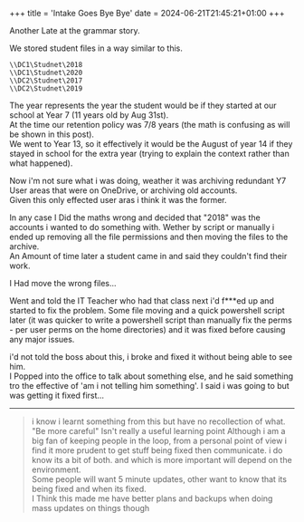 +++
title = 'Intake Goes Bye Bye'
date = 2024-06-21T21:45:21+01:00
+++

Another Late at the grammar story.  

We stored student files in a way similar to this.  

```text  
\\DC1\Studnet\2018
\\DC1\Studnet\2020
\\DC2\Studnet\2017
\\DC2\Studnet\2019
```  

The year represents the year the student would be if they started at our school at Year 7 (11 years old by Aug 31st).  
At the time our retention policy was 7/8 years (the math is confusing as will be shown in this post).  
We went to Year 13, so it effectively it would be the August of year 14 if they stayed in school for the extra year (trying to explain the context rather than what happened).  

Now i'm not sure what i was doing, weather it was archiving redundant Y7 User areas that were on OneDrive, or archiving old accounts.  
Given this only effected user aras i think it was the former.  

In any case I Did the maths wrong and decided that "2018" was the accounts i wanted to do something with. Wether by script or manually i ended up removing all the file permissions and then moving the files to the archive.  
An Amount of time later a student came in and said they couldn't find their work.  

I Had move the wrong files...  

Went and told the IT Teacher who had that class next i'd f***ed up and started to fix the problem. Some file moving and a quick powershell script later (it was quicker to write a powershell script than manually fix the perms - per user perms on the home directories)  and it was fixed before causing any major issues.  
  
i'd not told the boss about this, i broke and fixed it without being able to see him.  
I Popped into the office to talk about something else, and he said something tro the effective of 'am i not telling him something'. I said i was going to but was getting it fixed first...

---  

> i know i learnt something from this but have no recollection of what.  
> "Be more careful" Isn't really a useful learning point
> Although i am a big fan of keeping people in the loop, from a personal point of view i find it more prudent to get stuff being fixed then communicate. i do know its a bit of both. and which is more important will depend on the environment.  
> Some people will want 5 minute updates, other want to know that its being fixed and when its fixed.  
> I Think this made me have better plans and backups when doing mass updates on things though  